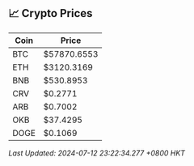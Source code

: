 ## 📈 Crypto Prices

| Coin | Price |
| ---- | ----- |
| BTC | $57870.6553 |
| ETH | $3120.3169 |
| BNB | $530.8953 |
| CRV | $0.2771 |
| ARB | $0.7002 |
| OKB | $37.4295 |
| DOGE | $0.1069 |

_Last Updated: 2024-07-12 23:22:34.277 +0800 HKT_